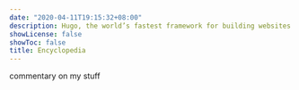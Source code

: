 ```yaml
---
date: "2020-04-11T19:15:32+08:00"
description: Hugo, the world’s fastest framework for building websites.
showLicense: false
showToc: false
title: Encyclopedia
---
```


commentary on my stuff
